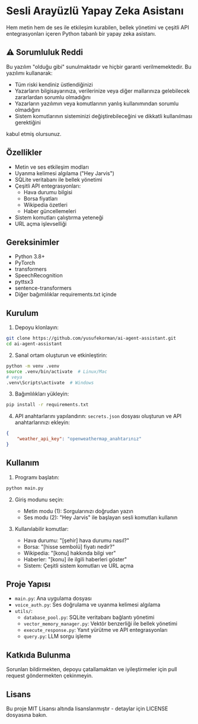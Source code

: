 # Sesli Arayüzlü Yapay Zeka Asistanı

Hem metin hem de ses ile etkileşim kurabilen, bellek yönetimi ve çeşitli API entegrasyonları içeren Python tabanlı bir yapay zeka asistanı.

## ⚠️ Sorumluluk Reddi

Bu yazılım "olduğu gibi" sunulmaktadır ve hiçbir garanti verilmemektedir. Bu yazılımı kullanarak:

- Tüm riski kendiniz üstlendiğinizi
- Yazarların bilgisayarınıza, verilerinize veya diğer mallarınıza gelebilecek zararlardan sorumlu olmadığını
- Yazarların yazılımın veya komutlarının yanlış kullanımından sorumlu olmadığını
- Sistem komutlarının sisteminizi değiştirebileceğini ve dikkatli kullanılması gerektiğini

kabul etmiş olursunuz.

## Özellikler

- Metin ve ses etkileşim modları
- Uyanma kelimesi algılama ("Hey Jarvis")
- SQLite veritabanı ile bellek yönetimi
- Çeşitli API entegrasyonları:
  - Hava durumu bilgisi
  - Borsa fiyatları
  - Wikipedia özetleri
  - Haber güncellemeleri
- Sistem komutları çalıştırma yeteneği
- URL açma işlevselliği

## Gereksinimler

- Python 3.8+
- PyTorch
- transformers
- SpeechRecognition
- pyttsx3
- sentence-transformers
- Diğer bağımlılıklar requirements.txt içinde

## Kurulum

1. Depoyu klonlayın:
```bash
git clone https://github.com/yusufekorman/ai-agent-assistant.git
cd ai-agent-assistant
```

2. Sanal ortam oluşturun ve etkinleştirin:
```bash
python -m venv .venv
source .venv/bin/activate  # Linux/Mac
# veya
.venv\Scripts\activate  # Windows
```

3. Bağımlılıkları yükleyin:
```bash
pip install -r requirements.txt
```

4. API anahtarlarını yapılandırın:
`secrets.json` dosyası oluşturun ve API anahtarlarınızı ekleyin:
```json
{
    "weather_api_key": "openweathermap_anahtarınız"
}
```

## Kullanım

1. Programı başlatın:
```bash
python main.py
```

2. Giriş modunu seçin:
   - Metin modu (1): Sorgularınızı doğrudan yazın
   - Ses modu (2): "Hey Jarvis" ile başlayan sesli komutları kullanın

3. Kullanılabilir komutlar:
   - Hava durumu: "[şehir] hava durumu nasıl?"
   - Borsa: "[hisse sembolü] fiyatı nedir?"
   - Wikipedia: "[konu] hakkında bilgi ver"
   - Haberler: "[konu] ile ilgili haberleri göster"
   - Sistem: Çeşitli sistem komutları ve URL açma

## Proje Yapısı

- `main.py`: Ana uygulama dosyası
- `voice_auth.py`: Ses doğrulama ve uyanma kelimesi algılama
- `utils/`:
  - `database_pool.py`: SQLite veritabanı bağlantı yönetimi
  - `vector_memory_manager.py`: Vektör benzerliği ile bellek yönetimi
  - `execute_response.py`: Yanıt yürütme ve API entegrasyonları
  - `query.py`: LLM sorgu işleme

## Katkıda Bulunma

Sorunları bildirmekten, depoyu çatallamaktan ve iyileştirmeler için pull request göndermekten çekinmeyin.

## Lisans

Bu proje MIT Lisansı altında lisanslanmıştır - detaylar için LICENSE dosyasına bakın. 